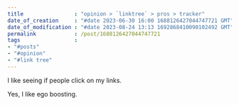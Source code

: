 ```yaml
---
title                : "opinion > `linktree` > pros > tracker"
date_of_creation     : "#date 2023-06-30 16:00 1688126427044747721 GMT"
date_of_modification : "#date 2023-08-24 13:13 1692868410090102492 GMT"
permalink            : /post/1688126427044747721
tags                 :
- "#posts"             
- "#opinion"
- "#link tree"
---
```


I like seeing if people click on my links.

Yes, I like ego boosting.